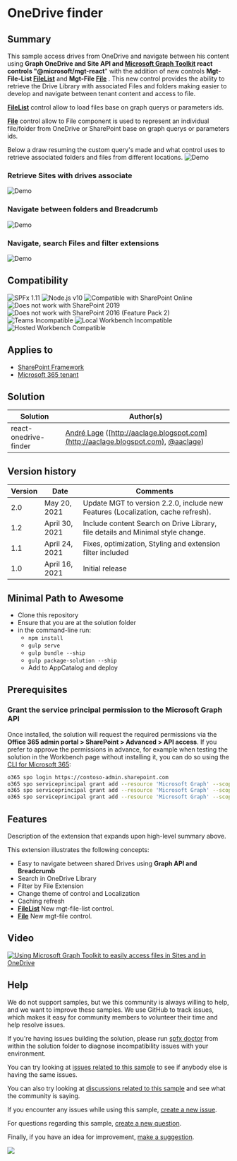 # OneDrive finder

## Summary

This sample access drives from OneDrive and navigate between his content using **Graph OneDrive and Site API and [Microsoft Graph Toolkit](https://github.com/microsoftgraph/microsoft-graph-toolkit) react controls "@microsoft/mgt-react**" with the addition of new controls **Mgt-File-List [FileList](https://docs.microsoft.com/en-us/graph/toolkit/components/file-list)** and **Mgt-File [File](https://docs.microsoft.com/en-us/graph/toolkit/components/file)** . This new control provides the ability to retrieve the Drive Library with associated Files and folders making easier to develop and navigate between tenant content and access to file.

**[FileList](https://docs.microsoft.com/en-us/graph/toolkit/components/file-list)** control allow to load files base on graph querys or parameters ids.

**[File](https://docs.microsoft.com/en-us/graph/toolkit/components/file)** control allow to File component is used to represent an individual file/folder from OneDrive or SharePoint base on graph querys or parameters ids.

Below a draw resuming the custom query's made and what control uses to retrieve associated folders and files from different locations.
![Demo](./assets/OneDrivefinderSample4.PNG)

### Retrieve Sites with drives associate

![Demo](./assets/OneDrivefinderSample1.PNG)

### Navigate between folders and Breadcrumb

![Demo](./assets/OneDrivefinderSample2.PNG)

### Navigate, search Files and filter extensions

![Demo](./assets/OneDrivefinderSample3.gif)


## Compatibility

![SPFx 1.11](https://img.shields.io/badge/SPFx-1.11.0-green.svg)
![Node.js v10](https://img.shields.io/badge/Node.js-v10-green.svg)
![Compatible with SharePoint Online](https://img.shields.io/badge/SharePoint%20Online-Compatible-green.svg)
![Does not work with SharePoint 2019](https://img.shields.io/badge/SharePoint%20Server%202019-Incompatible-red.svg "SharePoint Server 2019 requires SPFx 1.4.1 or lower")
![Does not work with SharePoint 2016 (Feature Pack 2)](https://img.shields.io/badge/SharePoint%20Server%202016%20(Feature%20Pack%202)-Incompatible-red.svg "SharePoint Server 2016 Feature Pack 2 requires SPFx 1.1")
![Teams Incompatible](https://img.shields.io/badge/Teams-Incompatible-lightgrey.svg)
![Local Workbench Incompatible](https://img.shields.io/badge/Local%20Workbench-Incompatible-red.svg "This solution requires access to Microsoft Graph")
![Hosted Workbench Compatible](https://img.shields.io/badge/Hosted%20Workbench-Compatible-green.svg)

## Applies to

- [SharePoint Framework](https://aka.ms/spfx)
- [Microsoft 365 tenant](https://docs.microsoft.com/en-us/sharepoint/dev/spfx/set-up-your-developer-tenant)


## Solution

Solution|Author(s)
--------|---------
react-onedrive-finder | [André Lage](https://github.com/aaclage) ([http://aaclage.blogspot.com](http://aaclage.blogspot.com), [@aaclage](https://twitter.com/aaclage))

## Version history

Version|Date|Comments
-------|----|--------
2.0|May 20, 2021|Update MGT to version 2.2.0, include new Features (Localization, cache refresh).
1.2|April 30, 2021|Include content Search on Drive Library, file details and Minimal style change.
1.1|April 24, 2021|Fixes, optimization, Styling and extension filter included
1.0|April 16, 2021|Initial release

## Minimal Path to Awesome

- Clone this repository
- Ensure that you are at the solution folder
- in the command-line run:
  - `npm install`
  - `gulp serve`
  - `gulp bundle --ship`
  - `gulp package-solution --ship`
  - Add to AppCatalog and deploy 

## Prerequisites

### Grant the service principal permission to the Microsoft Graph API

Once installed, the solution will request the required permissions via the **Office 365 admin portal > SharePoint > Advanced > API access**.
If you prefer to approve the permissions in advance, for example when testing the solution in the Workbench page without installing it, you can do so using the [CLI for Microsoft 365](https://pnp.github.io/cli-microsoft365/):

```bash
o365 spo login https://contoso-admin.sharepoint.com
o365 spo serviceprincipal grant add --resource 'Microsoft Graph' --scope 'Files.Read'
o365 spo serviceprincipal grant add --resource 'Microsoft Graph' --scope 'Files.Read.All'
o365 spo serviceprincipal grant add --resource 'Microsoft Graph' --scope 'Sites.Read.All'
```

## Features

Description of the extension that expands upon high-level summary above.

This extension illustrates the following concepts:

- Easy to navigate between shared Drives using **Graph API and Breadcrumb**
- Search in OneDrive Library
- Filter by File Extension
- Change theme of control and Localization
- Caching refresh
- **[FileList](https://docs.microsoft.com/en-us/graph/toolkit/components/file-list)** New mgt-file-list control.
- **[File](https://docs.microsoft.com/en-us/graph/toolkit/components/file)** New mgt-file control.

## Video

[![Using Microsoft Graph Toolkit to easily access files in Sites and in OneDrive](./assets/video-thumbnail.jpg)](https://www.youtube.com/watch?v=Xgna1iH55k8 "Using Microsoft Graph Toolkit to easily access files in Sites and in OneDrive")

## Help

We do not support samples, but we this community is always willing to help, and we want to improve these samples. We use GitHub to track issues, which makes it easy for  community members to volunteer their time and help resolve issues.

If you're having issues building the solution, please run [spfx doctor](https://pnp.github.io/cli-microsoft365/cmd/spfx/spfx-doctor/) from within the solution folder to diagnose incompatibility issues with your environment.

You can try looking at [issues related to this sample](https://github.com/pnp/sp-dev-fx-webparts/issues?q=label%3Areact-onedrive-finder) to see if anybody else is having the same issues.

You can also try looking at [discussions related to this sample](https://github.com/pnp/sp-dev-fx-webparts/discussions?discussions_q=label%3Areact-onedrive-finder) and see what the community is saying.

If you encounter any issues while using this sample, [create a new issue](https://github.com/pnp/sp-dev-fx-webparts/issues/new?assignees=&labels=Needs%3A+Triage+%3Amag%3A%2Ctype%3Abug-suspected%2Csample%3A%20react-onedrive-finder&template=bug-report.yml&sample=react-onedrive-finder&authors=@aaclage&title=react-onedrive-finder%20-%20).

For questions regarding this sample, [create a new question](https://github.com/pnp/sp-dev-fx-webparts/issues/new?assignees=&labels=Needs%3A+Triage+%3Amag%3A%2Ctype%3Aquestion%2Csample%3A%20react-onedrive-finder&template=question.yml&sample=react-onedrive-finder&authors=@aaclage&title=react-onedrive-finder%20-%20).

Finally, if you have an idea for improvement, [make a suggestion](https://github.com/pnp/sp-dev-fx-webparts/issues/new?assignees=&labels=Needs%3A+Triage+%3Amag%3A%2Ctype%3Aenhancement%2Csample%3A%20react-onedrive-finder&template=question.yml&sample=react-onedrive-finder&authors=@aaclage&title=react-onedrive-finder%20-%20).

<img src="https://telemetry.sharepointpnp.com/sp-dev-fx-webparts/samples/react-onedrive-finder" />

